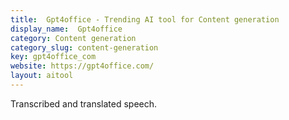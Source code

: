```yaml
---
title:  Gpt4office - Trending AI tool for Content generation
display_name:  Gpt4office
category: Content generation
category_slug: content-generation
key: gpt4office_com
website: https://gpt4office.com/
layout: aitool
---
```


Transcribed and translated speech.
